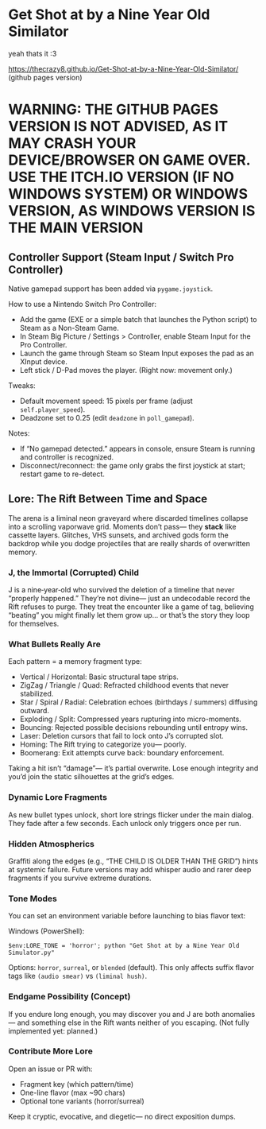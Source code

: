 # Get Shot at by a Nine Year Old Similator
yeah thats it :3

https://thecrazy8.github.io/Get-Shot-at-by-a-Nine-Year-Old-Similator/ (github pages version)

# WARNING: THE GITHUB PAGES VERSION IS NOT ADVISED, AS IT MAY CRASH YOUR DEVICE/BROWSER ON GAME OVER.  USE THE ITCH.IO VERSION (IF NO WINDOWS SYSTEM) OR WINDOWS VERSION, AS WINDOWS VERSION IS THE MAIN VERSION

## Controller Support (Steam Input / Switch Pro Controller)

Native gamepad support has been added via `pygame.joystick`.

How to use a Nintendo Switch Pro Controller:
- Add the game (EXE or a simple batch that launches the Python script) to Steam as a Non-Steam Game.
- In Steam Big Picture / Settings > Controller, enable Steam Input for the Pro Controller.
- Launch the game through Steam so Steam Input exposes the pad as an XInput device.
- Left stick / D-Pad moves the player. (Right now: movement only.)

Tweaks:
- Default movement speed: 15 pixels per frame (adjust `self.player_speed`).
- Deadzone set to 0.25 (edit `deadzone` in `poll_gamepad`).

Notes:
- If “No gamepad detected.” appears in console, ensure Steam is running and controller is recognized.
- Disconnect/reconnect: the game only grabs the first joystick at start; restart game to re-detect.

## Lore: The Rift Between Time and Space

The arena is a liminal neon graveyard where discarded timelines collapse into a scrolling vaporwave grid. Moments don’t pass— they **stack** like cassette layers. Glitches, VHS sunsets, and archived gods form the backdrop while you dodge projectiles that are really shards of overwritten memory.

### J, the Immortal (Corrupted) Child

J is a nine‑year‑old who survived the deletion of a timeline that never “properly happened.” They’re not divine— just an undecodable record the Rift refuses to purge. They treat the encounter like a game of tag, believing “beating” you might finally let them grow up… or that’s the story they loop for themselves.

### What Bullets Really Are

Each pattern = a memory fragment type:

- Vertical / Horizontal: Basic structural tape strips.
- ZigZag / Triangle / Quad: Refracted childhood events that never stabilized.
- Star / Spiral / Radial: Celebration echoes (birthdays / summers) diffusing outward.
- Exploding / Split: Compressed years rupturing into micro-moments.
- Bouncing: Rejected possible decisions rebounding until entropy wins.
- Laser: Deletion cursors that fail to lock onto J’s corrupted slot.
- Homing: The Rift trying to categorize you— poorly.
- Boomerang: Exit attempts curve back: boundary enforcement.

Taking a hit isn’t “damage”— it’s partial overwrite. Lose enough integrity and you’d join the static silhouettes at the grid’s edges.

### Dynamic Lore Fragments

As new bullet types unlock, short lore strings flicker under the main dialog. They fade after a few seconds. Each unlock only triggers once per run.

### Hidden Atmospherics

Graffiti along the edges (e.g., “THE CHILD IS OLDER THAN THE GRID”) hints at systemic failure. Future versions may add whisper audio and rarer deep fragments if you survive extreme durations.

### Tone Modes

You can set an environment variable before launching to bias flavor text:

Windows (PowerShell):

```pwsh
$env:LORE_TONE = 'horror'; python "Get Shot at by a Nine Year Old Simulator.py"
```

Options: `horror`, `surreal`, or `blended` (default). This only affects suffix flavor tags like `(audio smear)` vs `(liminal hush)`.

### Endgame Possibility (Concept)

If you endure long enough, you may discover you and J are both anomalies— and something else in the Rift wants neither of you escaping. (Not fully implemented yet: planned.)

### Contribute More Lore

Open an issue or PR with:

- Fragment key (which pattern/time)
- One-line flavor (max ~90 chars)
- Optional tone variants (horror/surreal)

Keep it cryptic, evocative, and diegetic— no direct exposition dumps.
